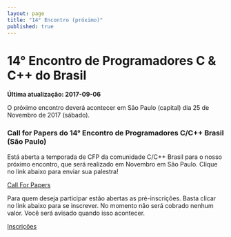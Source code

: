 ```yaml
---
layout: page
title: "14° Encontro (próximo)"
published: true
---
```

# 14° Encontro de Programadores C & C++ do Brasil

**Última atualização: 2017-09-06**

O próximo encontro deverá acontecer em São Paulo (capital) dia 25 de Novembro de 2017 (sábado).

### Call for Papers do 14° Encontro de Programadores C/C++ Brasil (São Paulo)

Está aberta a temporada de CFP da comunidade C/C++ Brasil para o nosso próximo encontro, que será realizado em Novembro em São Paulo. Clique no link abaixo para enviar sua palestra!

[Call For Papers](https://goo.gl/forms/bFkQYWrJvjoitdT43)

Para quem deseja participar estão abertas as pré-inscrições. Basta clicar no link abaixo para se inscrever. No momento não será cobrado nenhum valor. Você será avisado quando isso acontecer.

[Inscrições](https://goo.gl/forms/EBg9iLU7DgSTpfVW2)
